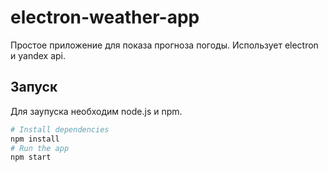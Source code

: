 # electron-weather-app

Простое приложение для показа прогноза погоды. Использует electron и yandex api.

## Запуск

Для заупуска необходим node.js и npm.

```bash
# Install dependencies
npm install
# Run the app
npm start
```